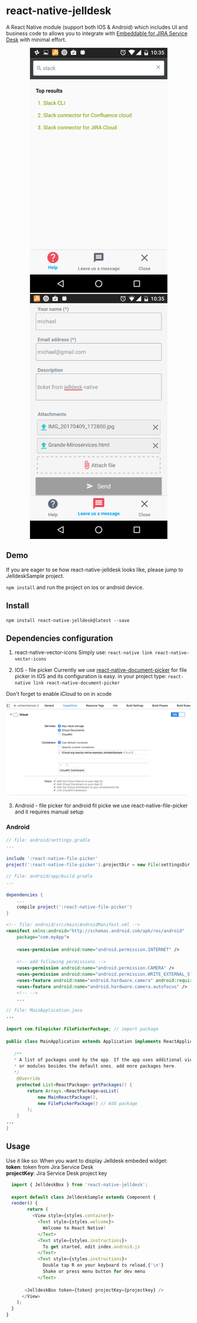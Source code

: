 # react-native-jelldesk
A React Native module (support both IOS & Android) which includes UI and business code to allows you to integrate with [Embeddable for JIRA Service Desk](https://jsoftconnector.atlassian.net/wiki/display/JS/Embeddable+for+JIRA+Service+Desk) with minimal effort.

<p align="center">
 <a href="#"><img src="./screenshot/android-help.png" height="667" width="375"></a>
 <a href="#"><img src="./screenshot/android-feedback.png" height="667" width="375"></a>
</p>

## Demo
If you are eager to se how react-native-jelldesk looks like, please jump to JelldeskSample project. 

`npm install` and run the project on ios or android device.

## Install
`npm install react-native-jelldesk@latest --save`

## Dependencies configuration
1. react-native-vector-icons 
Simply use: `react-native link react-native-vector-icons`

2. IOS - file picker
Currently we use [react-native-document-picker](https://github.com/Elyx0/react-native-document-picker) for file picker in IOS and its configuration is easy.
in your project type: `react-native link react-native-document-picker`

Don't forget to enable iCloud to on in xcode
<p align="center">
 <a href="#"><img src="./screenshot/icloud-enable.png"></a>
</p>

3. Android - file picker
for android fil picke we use react-native-file-picker and it requires manual setup

### Android
```gradle
// file: android/settings.gradle
...

include ':react-native-file-picker'
project(':react-native-file-picker').projectDir = new File(settingsDir, '../node_modules/react-native-file-picker/android')
```
```gradle
// file: android/app/build.gradle
...

dependencies {
    ...
    compile project(':react-native-file-picker')
}
```
```xml
<!-- file: android/src/main/AndroidManifest.xml -->
<manifest xmlns:android="http://schemas.android.com/apk/res/android"
    package="com.myApp">

    <uses-permission android:name="android.permission.INTERNET" />

    <!-- add following permissions -->
    <uses-permission android:name="android.permission.CAMERA" />
    <uses-permission android:name="android.permission.WRITE_EXTERNAL_STORAGE"/>
    <uses-feature android:name="android.hardware.camera" android:required="true"/>
    <uses-feature android:name="android.hardware.camera.autofocus" />
    <!-- -->
    ...
```
```java
// file: MainApplication.java
...

import com.filepicker.FilePickerPackage; // import package

public class MainApplication extends Application implements ReactApplication {

   /**
   * A list of packages used by the app. If the app uses additional views
   * or modules besides the default ones, add more packages here.
   */
    @Override
    protected List<ReactPackage> getPackages() {
        return Arrays.<ReactPackage>asList(
            new MainReactPackage(),
            new FilePickerPackage() // Add package
        );
    }
...
}
```

## Usage
 Use it like so:
 When you want to display Jelldesk embeded widget:  
 **token**: token from Jira Service Desk  
 **projectKey**: Jira Service Desk project key  
 
```js
  import { JelldeskBox } from 'react-native-jelldesk';
  
  export default class JelldeskSample extends Component {
  render() {    
	    return (
	      <View style={styles.container}>
	        <Text style={styles.welcome}>
	          Welcome to React Native!
	        </Text>
	        <Text style={styles.instructions}>
	          To get started, edit index.android.js
	        </Text>
	        <Text style={styles.instructions}>
	          Double tap R on your keyboard to reload,{'\n'}
	          Shake or press menu button for dev menu
	        </Text>
    
       <JelldeskBox token={token} projectKey={projectkey} />
      </View>
    );
  }
}
```
